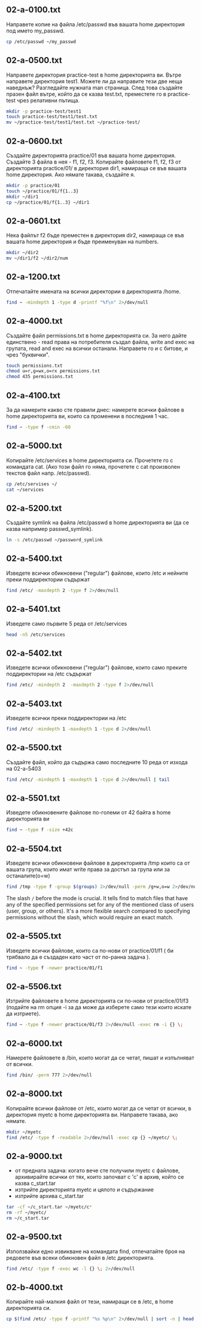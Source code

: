 ## **02-a-0100.txt**
Направете копие на файла /etc/passwd във вашата home директория под името my_passwd.
```bash
cp /etc/passwd ~/my_passwd
```

## **02-a-0500.txt**
Направете директория practice-test в home директорията ви. Вътре направете директория test1. Можете ли да направите тези две неща наведнъж? Разгледайте нужната man страница. След това създайте празен файл вътре, който да се казва test.txt, преместете го в practice-test чрез релативни пътища.
```bash
mkdir -p practice-test/test1
touch practice-test/test1/test.txt
mv ~/practice-test/test1/test.txt ~/practice-test/
```

## **02-a-0600.txt**
Създайте директорията practice/01 във вашата home директория.
Създайте 3 файла в нея - f1, f2, f3.
Копирайте файловете f1, f2, f3 от директорията practice/01/ в директория dir1, намираща се във вашата home директория. Ако нямате такава, създайте я.
```bash
mkdir -p practice/01
touch ~/practice/01/f{1..3}
mkdir ~/dir1
cp ~/practice/01/f{1..3} ~/dir1
```

## **02-a-0601.txt**
Нека файлът f2 бъде преместен в директория dir2, намираща се във вашата home директория и бъде преименуван на numbers.
```bash
mkdir ~/dir2
mv ~/dir1/f2 ~/dir2/num
```

## **02-a-1200.txt**
Отпечатайте имената на всички директории в директорията /home.
```bash
find ~ -mindepth 1 -type d -printf "%f\n" 2>/dev/null
```

## **02-a-4000.txt**
Създайте файл permissions.txt в home директорията си. За него дайте единствено - read права на потребителя създал файла, write and exec на групата, read and exec на всички останали. Направете го и с битове, и чрез "буквички".
```bash
touch permissions.txt
chmod u=r,g=wx,o=rx permissions.txt
chmod 435 permissions.txt
```

## **02-a-4100.txt**
За да намерите какво сте правили днес: намерете всички файлове в home директорията ви, които са променени в последния 1 час.
```bash
find ~ -type f -cmin -60
```

## **02-a-5000.txt**
Копирайте /etc/services в home директорията си. Прочетете го с командата cat. (Ако този файл го няма, прочетете с cat произволен текстов файл напр. /etc/passwd).
```bash
cp /etc/servises ~/
cat ~/services
```

## **02-a-5200.txt**
Създайте symlink на файла /etc/passwd в home директорията ви (да се казва например passwd_symlink).
```bash
ln -s /etc/passwd ~/password_symlink
```

## **02-a-5400.txt**
Изведете всички обикновени ("regular") файлове, които /etc и нейните преки поддиректории съдържат
```bash
find /etc/ -maxdepth 2 -type f 2>/dev/null
```

## **02-a-5401.txt**
Изведете само първите 5 реда от /etc/services
```bash
head -n5 /etc/services
```

## **02-a-5402.txt**
Изведете всички обикновени ("regular") файлове, които само преките поддиректории на /etc съдържат
```bash
find /etc/ -mindepth 2  -maxdepth 2 -type f 2>/dev/null
```

## **02-a-5403.txt**
Изведете всички преки поддиректории на /etc
```bash
find /etc/ -mindepth 1 -maxdepth 1 -type d 2>/dev/null
```

## **02-a-5500.txt**
Създайте файл, който да съдържа само последните 10 реда от изхода на 02-a-5403
```bash
find /etc/ -mindepth 1 -maxdepth 1 -type d 2>/dev/null | tail
```

## **02-a-5501.txt**
Изведете обикновените файлове по-големи от 42 байта в home директорията ви
```bash
find ~ -type f -size +42c
```

## **02-a-5504.txt**
Изведете всички обикновени файлове в директорията /tmp които са от вашата група, които имат write права за достъп за група или за останалите(o=w)
```bash
find /tmp -type f -group $(groups) 2>/dev/null -perm /g+w,o=w 2>/dev/null
```
The slash `/` before the mode is crucial. It tells find to match files that have any of the specified permissions set for any of the mentioned class of users (user, group, or others). It's a more flexible search compared to specifying permissions without the slash, which would require an exact match.

## **02-a-5505.txt**
Изведете всички файлове, които са по-нови от practice/01/f1 ( би трябвало да е създаден като част от по-ранна задача ).
```bash
find ~ -type f -newer practice/01/f1
```

## **02-a-5506.txt**
Изтрийте файловете в home директорията си по-нови от practice/01/f3 (подайте на rm опция  -i за да може да изберете само тези които искате да изтриете).
```bash
find ~ -type f -newer practice/01/f3 2>/dev/null -exec rm -i {} \;
```

## **02-a-6000.txt**
Намерете файловете в /bin, които могат да се четат, пишат и изпълняват от всички.
```bash
find /bin/ -perm 777 2>/dev/null
```

## **02-a-8000.txt**
Копирайте всички файлове от /etc, които могат да се четат от всички, в директория myetc в home директорията ви. Направете такава, ако нямате.
```bash
mkdir ~/myetc
find /etc/ -type f -readable 2>/dev/null -exec cp {} ~/myetc/ \;
```

## **02-a-9000.txt**
- от предната задача: когато вече сте получили myetc с файлове, архивирайте всички от тях, които започват с 'c' в архив, който се казва c_start.tar
- изтрийте директорията myetc и цялото и съдържание
- изтрийте архива c_start.tar
```bash
tar -cf ~/c_start.tar ~/myetc/c*
rm -rf ~/myetc/
rm ~/c_start.tar
```

## **02-a-9500.txt**
Използвайки едно извикване на командата find, отпечатайте броя на редовете във всеки обикновен файл в /etc директорията.
```bash
find /etc/ -type f -exec wc -l {} \; 2>/dev/null
```

## **02-b-4000.txt**
Копирайте най-малкия файл от тези, намиращи се в /etc, в home директорията си.
```bash
cp $(find /etc/ -type f -printf "%s %p\n" 2>/dev/null | sort -n | head -n1 | cut -d' ' -f2) ~/
```
